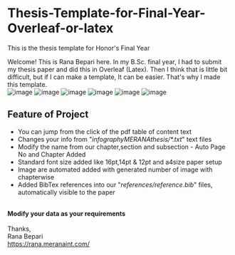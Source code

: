 # Thesis-Template-for-Final-Year-Overleaf-or-latex
This is the thesis template for Honor's Final Year

Welcome! This is Rana Bepari here. In my B.Sc. final year, I had to submit my thesis paper and did this in Overleaf (Latex).
Then I think that is little bit difficult, but if I can make a template, It can be easier. That's why I made this template. <br>
![image](screenshots/ScreenshotP1.png)
![image](screenshots/ScreenshotP2.png)
![image](screenshots/ScreenshotP3.png)
![image](screenshots/ScreenshotP4.png)
![image](screenshots/ScreenshotP5.png)
![image](screenshots/ScreenshotP6.png)


<h2>Feature of Project</h2>
<ul>
  <li>You can jump from the click of the pdf table of content text</li>
  <li>Changes your info from "<i>infographyMERANAthesis/*.txt</i>" text files</li>
  <li>Modify the name from our chapter,section and subsection - Auto Page No and Chapter Added</li>
  <li>Standard font size added like 16pt,14pt & 12pt and a4size paper setup</li>
  <li>Image are automated added with generated number of image with chapterwise</li>
  <li>Added BibTex references into our "<i>references/reference.bib</i>" files, automatically visible to the paper</li>
</ul>

<br><b>Modify your data as your requirements</b>
<br> <br>
Thanks,<br>
Rana Bepari <br>
<a href="https://rana.meranaint.com/">https://rana.meranaint.com/</a>


